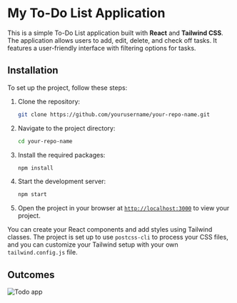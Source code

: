 # My To-Do List Application

This is a simple To-Do List application built with **React** and **Tailwind CSS**. The application allows users to add, edit, delete, and check off tasks. It features a user-friendly interface with filtering options for tasks.

## Installation

To set up the project, follow these steps:

1. Clone the repository:
    ```sh
    git clone https://github.com/yourusername/your-repo-name.git
    ```

1. Navigate to the project directory:
    ```sh
    cd your-repo-name
    ```

1. Install the required packages:
    ```sh
    npm install
    ```

1. Start the development server:
    ```sh
    npm start
    ```

1. Open the project in your browser at [`http://localhost:3000`](http://localhost:3000) to view your project.

You can create your React components and add styles using Tailwind classes. The project is set up to use `postcss-cli` to process your CSS files, and you can customize your Tailwind setup with your own `tailwind.config.js` file.

## Outcomes

![Todo app](https://github.com/user-attachments/assets/0e7cf910-1ebc-41b4-928f-53ef7c0d220d)




